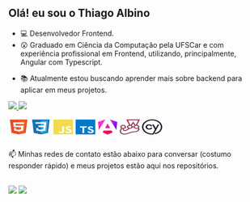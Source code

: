 ## Olá! eu sou o Thiago Albino

- 💻 Desenvolvedor Frontend.
- 😮 Graduado em Ciência da Computação pela UFSCar e com experiência profissional em Frontend, utilizando, principalmente, Angular com Typescript.
- <p align="left">📚 Atualmente estou buscando aprender mais sobre backend para aplicar em meus projetos.</p>


<a href="https://github.com/Thi08">
  <img height="180em" src="https://github-readme-stats-eight-theta.vercel.app/api?username=Thi08&show_icons=true&theme=tokyonight&include_all_commits=true&count_private=true"/>
  <img height="180em" src="https://github-readme-stats-eight-theta.vercel.app/api/top-langs/?username=Thi08&layout=compact&langs_count=8&theme=tokyonight"/>
</a>



<div style="display: inline_block"><br>
 <img align="center" alt="Thiago-HTML" height="30" width="40" src="https://raw.githubusercontent.com/devicons/devicon/master/icons/html5/html5-original.svg">
<img align="center" alt="Thiago-CSS" height="30" width="40" src="https://raw.githubusercontent.com/devicons/devicon/master/icons/css3/css3-original.svg">
<img align="center" alt="Thiago-Js" height="30" width="40" src="https://raw.githubusercontent.com/devicons/devicon/master/icons/javascript/javascript-plain.svg">
<img align="center" alt="Thiago-Ts" height="30" width="40" src="https://raw.githubusercontent.com/devicons/devicon/master/icons/typescript/typescript-plain.svg">
<img align="center" alt="Thiago-Angular" height="30" width="40" src="https://raw.githubusercontent.com/devicons/devicon/master/icons/angular/angular-original.svg">
<img align="center" alt="Thiago-Jest" height="30" width="40" src="https://raw.githubusercontent.com/devicons/devicon/master/icons/jest/jest-plain.svg">
<img align="center" alt="Thiago-Cypress" height="30" width="40" src="https://raw.githubusercontent.com/devicons/devicon/master/icons/cypressio/cypressio-plain.svg">

</div>

##

📫 Minhas redes de contato estão abaixo para conversar (costumo responder rápido) e meus projetos estão aqui nos repositórios.

</br>
  <a href = "mailto:thiagoalbino2000@hotmail.com"><img src="https://img.shields.io/badge/-Gmail-%23333?style=for-the-badge&logo=gmail&logoColor=white" target="_blank"></a>
  <a href="https://www.linkedin.com/in/thiagoalbino" target="_blank"><img src="https://img.shields.io/badge/-LinkedIn-%230077B5?style=for-the-badge&logo=linkedin&logoColor=white" target="_blank"></a> 
